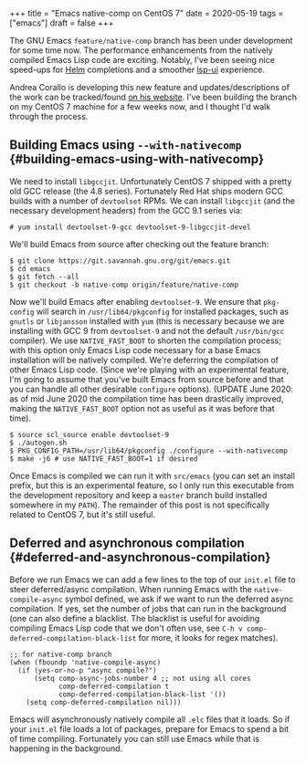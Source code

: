 +++
title = "Emacs native-comp on CentOS 7"
date = 2020-05-19
tags = ["emacs"]
draft = false
+++

The GNU Emacs `feature/native-comp` branch has been under
development for some time now. The performance enhancements from
the natively compiled Emacs Lisp code are exciting. Notably, I've
been seeing nice speed-ups for [Helm](https://emacs-helm.github.io/helm/) completions and a smoother
[lsp-ui](https://emacs-lsp.github.io/lsp-ui/) experience.

Andrea Corallo is developing this new feature and
updates/descriptions of the work can be tracked/found [on his
website](http://akrl.sdf.org/gccemacs.html). I've been building the branch on my CentOS 7 machine for a
few weeks now, and I thought I'd walk through the process.


## Building Emacs using `--with-nativecomp` {#building-emacs-using-with-nativecomp}

We need to install `libgccjit`. Unfortunately CentOS 7 shipped
with a pretty old GCC release (the 4.8 series). Fortunately Red
Hat ships modern GCC builds with a number of `devtoolset` RPMs. We
can install `libgccjit` (and the necessary development headers)
from the GCC 9.1 series via:

```nil
# yum install devtoolset-9-gcc devtoolset-9-libgccjit-devel
```

We'll build Emacs from source after checking out the feature
branch:

```nil
$ git clone https://git.savannah.gnu.org/git/emacs.git
$ cd emacs
$ git fetch --all
$ git checkout -b native-comp origin/feature/native-comp
```

Now we'll build Emacs after enabling `devtoolset-9`. We ensure
that `pkg-config` will search in `/usr/lib64/pkgconfig` for
installed packages, such as `gnutls` or `libjansson` installed
with `yum` (this is necessary because we are installing with GCC 9
from `devtoolset-9` and not the default `/usr/bin/gcc` compiler).
We use `NATIVE_FAST_BOOT` to shorten the compilation process; with
this option only Emacs Lisp code necessary for a base Emacs
installation will be natively compiled. We're deferring the
compilation of other Emacs Lisp code. (Since we're playing with an
experimental feature, I'm going to assume that you've built Emacs
from source before and that you can handle all other desirable
`configure` options). (UPDATE June 2020: as of mid June 2020 the
compilation time has been drastically improved, making the
`NATIVE_FAST_BOOT` option not as useful as it was before that
time).

```nil
$ source scl_source enable devtoolset-9
$ ./autogen.sh
$ PKG_CONFIG_PATH=/usr/lib64/pkgconfig ./configure --with-nativecomp
$ make -j6 # use NATIVE_FAST_BOOT=1 if desired
```

Once Emacs is compiled we can run it with `src/emacs` (you can set
an install prefix, but this is an experimental feature, so I only
run this executable from the development repository and keep a
`master` branch build installed somewhere in my `PATH`). The
remainder of this post is not specifically related to CentOS 7,
but it's still useful.


## Deferred and asynchronous compilation {#deferred-and-asynchronous-compilation}

Before we run Emacs we can add a few lines to the top of our
`init.el` file to steer deferred/async compilation. When running
Emacs with the `native-compile-async` symbol defined, we ask if we
want to run the deferred async compilation. If yes, set the number
of jobs that can run in the background (one can also define a
blacklist. The blacklist is useful for avoiding compiling Emacs
Lisp code that we don't often use, see `C-h v
    comp-deferred-compilation-black-list` for more, it looks for regex
matches).

```emacs-lisp
;; for native-comp branch
(when (fboundp 'native-compile-async)
  (if (yes-or-no-p "async compile?")
      (setq comp-async-jobs-number 4 ;; not using all cores
            comp-deferred-compilation t
            comp-deferred-compilation-black-list '())
    (setq comp-deferred-compilation nil)))
```

Emacs will asynchronously natively compile all `.elc` files that
it loads. So if your `init.el` file loads a lot of packages,
prepare for Emacs to spend a bit of time compiling. Fortunately
you can still use Emacs while that is happening in the background.
